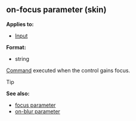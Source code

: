 ## on-focus parameter (skin)


**Applies to:**
+   [Input](/ref/skin/control/input.md) 

**Format:**
+   string


[Command](/ref/skin/commands.md) executed when the control
gains focus.

> [!TIP] 
> **See also:**
> +   [focus parameter](/ref/skin/param/focus.md) 
> +   [on-blur parameter](/ref/skin/param/on-blur.md) 